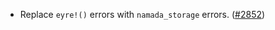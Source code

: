 - Replace `eyre!()` errors with `namada_storage` errors.
  ([\#2852](https://github.com/anoma/namada/pull/2852))